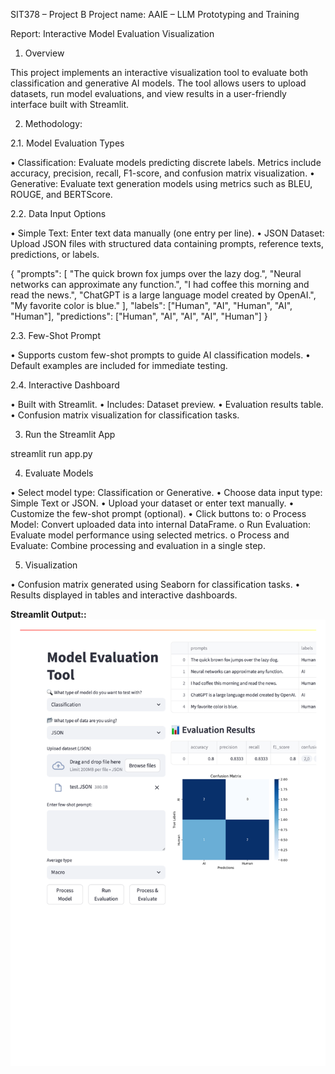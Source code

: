 SIT378 – Project B
Project name: AAIE – LLM Prototyping and Training

 

Report: Interactive Model Evaluation Visualization
 

1.	Overview

This project implements an interactive visualization tool to evaluate both classification and generative AI models. The tool allows users to upload datasets, run model evaluations, and view results in a user-friendly interface built with Streamlit.

2.	Methodology:


2.1.	Model Evaluation Types

•	Classification: Evaluate models predicting discrete labels. Metrics include accuracy, precision, recall, F1-score, and confusion matrix visualization.
•	Generative: Evaluate text generation models using metrics such as BLEU, ROUGE, and BERTScore.

2.2.	Data Input Options

•	Simple Text: Enter text data manually (one entry per line).
•	JSON Dataset: Upload JSON files with structured data containing prompts, reference texts, predictions, or labels.

{
  "prompts": [
    "The quick brown fox jumps over the lazy dog.",
    "Neural networks can approximate any function.",
    "I had coffee this morning and read the news.",
    "ChatGPT is a large language model created by OpenAI.",
    "My favorite color is blue."
  ],
  "labels": ["Human", "AI", "Human", "AI", "Human"],
  "predictions": ["Human", "AI", "AI", "AI", "Human"]
}

2.3.	Few-Shot Prompt

•	Supports custom few-shot prompts to guide AI classification models.
•	Default examples are included for immediate testing.

2.4.	Interactive Dashboard

•	Built with Streamlit.
•	Includes: Dataset preview.
•	Evaluation results table.
•	Confusion matrix visualization for classification tasks.

3.	Run the Streamlit App

streamlit run app.py

4.	Evaluate Models

•	Select model type: Classification or Generative.
•	Choose data input type: Simple Text or JSON.
•	Upload your dataset or enter text manually.
•	Customize the few-shot prompt (optional).
•	Click buttons to:
o	Process Model: Convert uploaded data into internal DataFrame.
o	Run Evaluation: Evaluate model performance using selected metrics.
o	Process and Evaluate: Combine processing and evaluation in a single step.

5.	Visualization

•	Confusion matrix generated using Seaborn for classification tasks.
•	Results displayed in tables and interactive dashboards.

**Streamlit Output::**
<img src="streamlit_output.png" alt="Model Visualization Using Streamlit" width="600"><br>